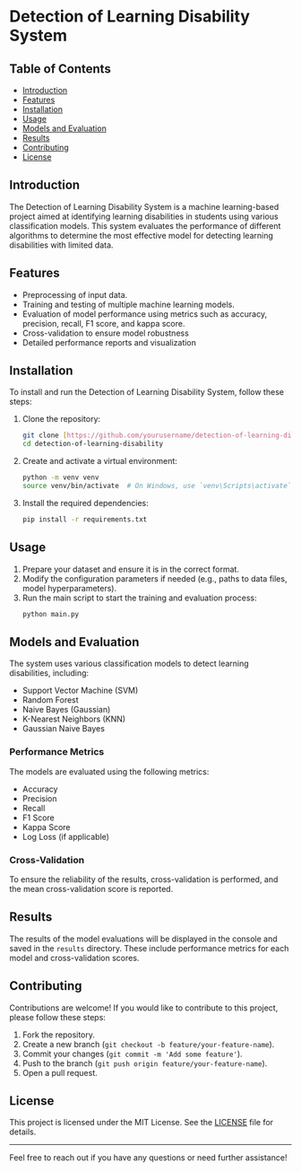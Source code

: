 # Detection of Learning Disability System

## Table of Contents
- [Introduction](#introduction)
- [Features](#features)
- [Installation](#installation)
- [Usage](#usage)
- [Models and Evaluation](#models-and-evaluation)
- [Results](#results)
- [Contributing](#contributing)
- [License](#license)

## Introduction
The Detection of Learning Disability System is a machine learning-based project aimed at identifying learning disabilities in students using various classification models. This system evaluates the performance of different algorithms to determine the most effective model for detecting learning disabilities with limited data.

## Features
- Preprocessing of input data.
- Training and testing of multiple machine learning models.
- Evaluation of model performance using metrics such as accuracy, precision, recall, F1 score, and kappa score.
- Cross-validation to ensure model robustness
- Detailed performance reports and visualization

## Installation
To install and run the Detection of Learning Disability System, follow these steps:

1. Clone the repository:
    ```bash
    git clone [https://github.com/yourusername/detection-of-learning-disability.git](https://github.com/GaddamVarshith/Detection_of_Learning_Disability_System.git)
    cd detection-of-learning-disability
    ```

2. Create and activate a virtual environment:
    ```bash
    python -m venv venv
    source venv/bin/activate  # On Windows, use `venv\Scripts\activate`
    ```

3. Install the required dependencies:
    ```bash
    pip install -r requirements.txt
    ```

## Usage
1. Prepare your dataset and ensure it is in the correct format.
2. Modify the configuration parameters if needed (e.g., paths to data files, model hyperparameters).
3. Run the main script to start the training and evaluation process:
    ```bash
    python main.py
    ```

## Models and Evaluation
The system uses various classification models to detect learning disabilities, including:

- Support Vector Machine (SVM)
- Random Forest
- Naive Bayes (Gaussian)
- K-Nearest Neighbors (KNN)
- Gaussian Naive Bayes

### Performance Metrics
The models are evaluated using the following metrics:
- Accuracy
- Precision
- Recall
- F1 Score
- Kappa Score
- Log Loss (if applicable)

### Cross-Validation
To ensure the reliability of the results, cross-validation is performed, and the mean cross-validation score is reported.

## Results
The results of the model evaluations will be displayed in the console and saved in the `results` directory. These include performance metrics for each model and cross-validation scores.

## Contributing
Contributions are welcome! If you would like to contribute to this project, please follow these steps:

1. Fork the repository.
2. Create a new branch (`git checkout -b feature/your-feature-name`).
3. Commit your changes (`git commit -m 'Add some feature'`).
4. Push to the branch (`git push origin feature/your-feature-name`).
5. Open a pull request.

## License
This project is licensed under the MIT License. See the [LICENSE](LICENSE) file for details.

---

Feel free to reach out if you have any questions or need further assistance!
